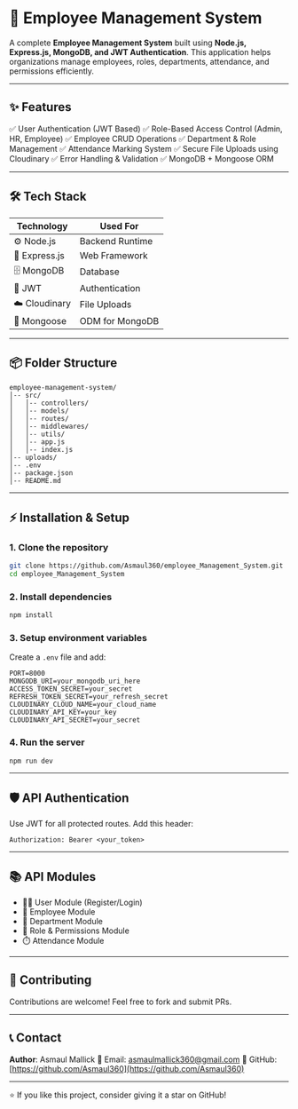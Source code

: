 # 🚀 Employee Management System

A complete **Employee Management System** built using **Node.js, Express.js, MongoDB, and JWT Authentication**. This application helps organizations manage employees, roles, departments, attendance, and permissions efficiently.

---

## ✨ Features

✅ User Authentication (JWT Based)
✅ Role-Based Access Control (Admin, HR, Employee)
✅ Employee CRUD Operations
✅ Department & Role Management
✅ Attendance Marking System
✅ Secure File Uploads using Cloudinary
✅ Error Handling & Validation
✅ MongoDB + Mongoose ORM

---

## 🛠️ Tech Stack

| Technology    | Used For        |
| ------------- | --------------- |
| ⚙️ Node.js    | Backend Runtime |
| 🚀 Express.js | Web Framework   |
| 🗄️ MongoDB    | Database        |
| 🔐 JWT        | Authentication  |
| ☁️ Cloudinary | File Uploads    |
| 🔧 Mongoose   | ODM for MongoDB |

---

## 📦 Folder Structure

```
employee-management-system/
│-- src/
│   │-- controllers/
│   │-- models/
│   │-- routes/
│   │-- middlewares/
│   │-- utils/
│   │-- app.js
│   │-- index.js
│-- uploads/
│-- .env
│-- package.json
│-- README.md
```

---

## ⚡ Installation & Setup

### 1. Clone the repository

```bash
git clone https://github.com/Asmaul360/employee_Management_System.git
cd employee_Management_System
```

### 2. Install dependencies

```bash
npm install
```

### 3. Setup environment variables

Create a `.env` file and add:

```
PORT=8000
MONGODB_URI=your_mongodb_uri_here
ACCESS_TOKEN_SECRET=your_secret
REFRESH_TOKEN_SECRET=your_refresh_secret
CLOUDINARY_CLOUD_NAME=your_cloud_name
CLOUDINARY_API_KEY=your_key
CLOUDINARY_API_SECRET=your_secret
```

### 4. Run the server

```bash
npm run dev
```

---

## 🛡️ API Authentication

Use JWT for all protected routes.
Add this header:

```
Authorization: Bearer <your_token>
```

---

## 📚 API Modules

- 👨‍💼 User Module (Register/Login)
- 🏢 Employee Module
- 🏬 Department Module
- 🔑 Role & Permissions Module
- ⏱️ Attendance Module

---

## 🤝 Contributing

Contributions are welcome! Feel free to fork and submit PRs.

---

## 📞 Contact

**Author**: Asmaul Mallick
📧 Email: asmaulmallick360@gmail.com
🔗 GitHub: [https://github.com/Asmaul360](https://github.com/Asmaul360)

---

⭐ If you like this project, consider giving it a star on GitHub!
